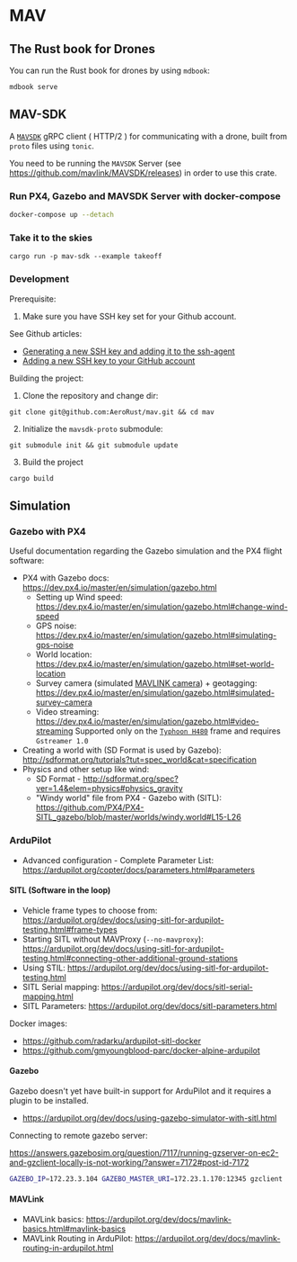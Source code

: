 # MAV

## The Rust book for Drones

You can run the Rust book for drones by using `mdbook`:

`mdbook serve`

## MAV-SDK

A [`MAVSDK`](https://github.com/mavlink/MAVSDK) gRPC client ( HTTP/2 ) for communicating with a drone, built from `proto` files using `tonic`.

You need to be running the `MAVSDK` Server (see https://github.com/mavlink/MAVSDK/releases) in order to use this crate.

### Run PX4, Gazebo and MAVSDK Server with docker-compose

```bash
docker-compose up --detach
```

### Take it to the skies

```
cargo run -p mav-sdk --example takeoff
```

### Development
Prerequisite:

1. Make sure you have SSH key set for your Github account.

  See Github articles:
 - [Generating a new SSH key and adding it to the ssh-agent](https://docs.github.com/en/authentication/connecting-to-github-with-ssh/generating-a-new-ssh-key-and-adding-it-to-the-ssh-agent)
 - [Adding a new SSH key to your GitHub account](https://docs.github.com/en/authentication/connecting-to-github-with-ssh/adding-a-new-ssh-key-to-your-github-account)


Building the project:

1. Clone the repository and change dir:

  `git clone git@github.com:AeroRust/mav.git && cd mav`

2. Initialize the `mavsdk-proto` submodule:

  `git submodule init && git submodule update`

3. Build the project

  `cargo build`


## Simulation
### Gazebo with PX4


Useful documentation regarding the Gazebo simulation and the PX4 flight software:

- PX4 with Gazebo docs: https://dev.px4.io/master/en/simulation/gazebo.html
  - Setting up Wind speed: https://dev.px4.io/master/en/simulation/gazebo.html#change-wind-speed
  - GPS noise: https://dev.px4.io/master/en/simulation/gazebo.html#simulating-gps-noise
  - World location: https://dev.px4.io/master/en/simulation/gazebo.html#set-world-location
  - Survey camera (simulated [MAVLINK camera](https://mavlink.io/en/services/camera.html)) + geotagging: https://dev.px4.io/master/en/simulation/gazebo.html#simulated-survey-camera 
  - Video streaming: https://dev.px4.io/master/en/simulation/gazebo.html#video-streaming
    Supported only on the [`Typhoon H480`](https://dev.px4.io/master/en/simulation/gazebo_vehicles.html#typhoon-h480-hexrotor) frame and requires `Gstreamer 1.0`
- Creating a world with (SD Format is used by Gazebo): http://sdformat.org/tutorials?tut=spec_world&cat=specification
- Physics and other setup like wind:
  - SD Format - http://sdformat.org/spec?ver=1.4&elem=physics#physics_gravity
  - "Windy world" file from PX4 - Gazebo with (SITL): https://github.com/PX4/PX4-SITL_gazebo/blob/master/worlds/windy.world#L15-L26

### ArduPilot


- Advanced configuration - Complete Parameter List: https://ardupilot.org/copter/docs/parameters.html#parameters

#### SITL (Software in the loop)

- Vehicle frame types to choose from: https://ardupilot.org/dev/docs/using-sitl-for-ardupilot-testing.html#frame-types
- Starting SITL without MAVProxy (`--no-mavproxy`): https://ardupilot.org/dev/docs/using-sitl-for-ardupilot-testing.html#connecting-other-additional-ground-stations
- Using STIL: https://ardupilot.org/dev/docs/using-sitl-for-ardupilot-testing.html
- SITL Serial mapping: https://ardupilot.org/dev/docs/sitl-serial-mapping.html
- SITL Parameters: https://ardupilot.org/dev/docs/sitl-parameters.html

Docker images:
- https://github.com/radarku/ardupilot-sitl-docker
- https://github.com/gmyoungblood-parc/docker-alpine-ardupilot

#### Gazebo

Gazebo doesn't yet have built-in support for ArduPilot and it requires a plugin to be installed.

- https://ardupilot.org/dev/docs/using-gazebo-simulator-with-sitl.html

Connecting to remote gazebo server:

https://answers.gazebosim.org/question/7117/running-gzserver-on-ec2-and-gzclient-locally-is-not-working/?answer=7172#post-id-7172

```sh
GAZEBO_IP=172.23.3.104 GAZEBO_MASTER_URI=172.23.1.170:12345 gzclient
```
#### MAVLink

- MAVLink basics: https://ardupilot.org/dev/docs/mavlink-basics.html#mavlink-basics
- MAVLink Routing in ArduPilot: https://ardupilot.org/dev/docs/mavlink-routing-in-ardupilot.html

